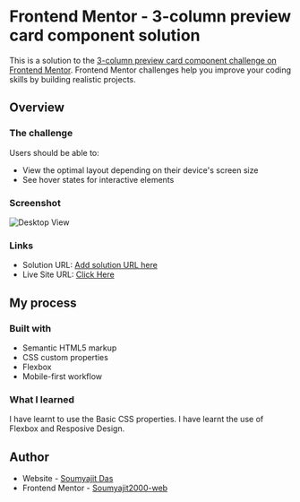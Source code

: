 # Frontend Mentor - 3-column preview card component solution

This is a solution to the [3-column preview card component challenge on Frontend Mentor](https://www.frontendmentor.io/challenges/3column-preview-card-component-pH92eAR2-). Frontend Mentor challenges help you improve your coding skills by building realistic projects. 

## Overview

### The challenge

Users should be able to:

- View the optimal layout depending on their device's screen size
- See hover states for interactive elements

### Screenshot

![Desktop View](https://soumyajit2000-web.github.io/frontendmentorchallenges/3-column-preview-card-component/screenshot/desktop_view.jpg)

### Links

- Solution URL: [Add solution URL here](https://your-solution-url.com)
- Live Site URL: [Click Here](https://soumyajit2000-web.github.io/frontendmentorchallenges/3-column-preview-card-component/index.html)

## My process

### Built with

- Semantic HTML5 markup
- CSS custom properties
- Flexbox
- Mobile-first workflow

### What I learned

I have learnt to use the Basic CSS properties. I have learnt the use of Flexbox and Resposive Design. 

## Author

- Website - [Soumyajit Das]()
- Frontend Mentor - [Soumyajit2000-web](https://www.frontendmentor.io/profile/Soumyajit2000-web)


